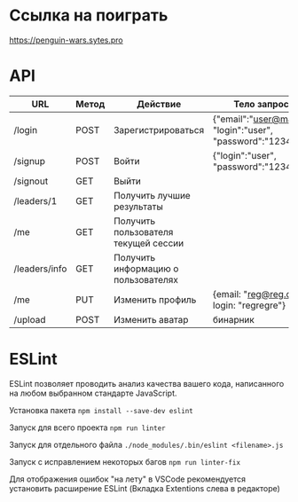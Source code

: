 # Ссылка на поиграть

https://penguin-wars.sytes.pro

# API

| URL  |  Метод | Действие  |  Тело запроса |  Тело ответа |
|---|---|---|---|---|
| /login   | POST  | Зарегистрироваться  |  {"email":"user@mail.ru", "login":"user", "password":"12345"} |   |
|  /signup   |  POST | Войти  | {"login":"user", "password":"12345"}  |   |
|  /signout |  GET |  Выйти |   | {"status": "successfully signed out"}    |
|  /leaders/1 | GET | Получить лучшие результаты |   | {"results":[\{\"login": "user","score": 777,\},\{\"login": "user2","score": 228,\}\]} |
|  /me | GET | Получить пользователя текущей сессии |   |  {"login":"regregreg","email":"reg@reg.com","lastVisit":"","score":0,"avatarUrl":"http://localhost:8081/data/Default.png","count":0}  |
|/leaders/info| GET|Получить информацию о пользователях||{"count":5,"usersOnPage":3}|
|/me| PUT| Изменить профиль | {email: "reg@reg.com", login: "regregre"}|{"login":"regregre","email":"reg@reg.com","score":0,"avatarUrl":"http://localhost:8081/data/Default.png","count":0}|
|/upload  | POST| Изменить аватар| бинарник||









# ESLint

ESLint позволяет проводить анализ качества вашего кода, написанного на любом выбранном стандарте JavaScript.

Установка пакета ```npm install --save-dev eslint```

Запуск для всего проекта ```npm run linter```

Запуск для отдельного файла ```./node_modules/.bin/eslint <filename>.js```

Запуск с исправлением некоторых багов ```npm run linter-fix```

Для отображения ошибок "на лету" в VSCode рекомендуется установить расширение ESLint (Вкладка Extentions слева в редакторе)

